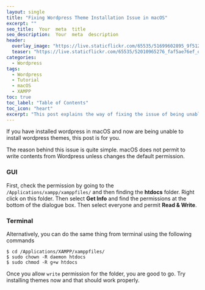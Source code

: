```yaml
---
layout: single
title: "Fixing Wordpress Theme Installation Issue in macOS"
excerpt: "" 
seo_title:  Your  meta  title  
seo_description:  Your  meta  description
header:
  overlay_image: "https://live.staticflickr.com/65535/51699602895_9f512e632d_o.png"
  teaser: "https://live.staticflickr.com/65535/52010965276_faf5ae76ef_o.png"
categories:
  - Wordpress
tags:
  - Wordpress
  - Tutorial
  - macOS
  - XAMPP
toc: true
toc_label: "Table of Contents"
toc_icon: "heart"
excerpt: "This post explains the way of fixing the issue of being unable to install Wordpress themes"
---
```




If you have installed wordpress in macOS and now are being unable to install wordpress themes, this post is for you.

The reason behind this issue is quite simple. macOS does not permit to write contents from Wordpress unless changes the default permission.

### GUI
First, check the permission by going to the 
`/Applications/xampp/xamppfiles/` and then finding the **htdocs** folder. Right click on this folder. Then select **Get Info** and find the permissions at the bottom of the dialogue box. Then select everyone and permit **Read & Write**.

### Terminal
Alternatively, you can do the same thing from terminal using the following commands
```
$ cd /Applications/XAMPP/xamppfiles/
$ sudo chown -R daemon htdocs
$ sudo chmod -R g+w htdocs
```

Once you allow `write` permission for the folder, you are good to go. Try installing themes now and that should work properly.
<!--stackedit_data:
eyJoaXN0b3J5IjpbLTE3NjExODAxNzUsLTE2MTIzMTY1NTJdfQ
==
-->